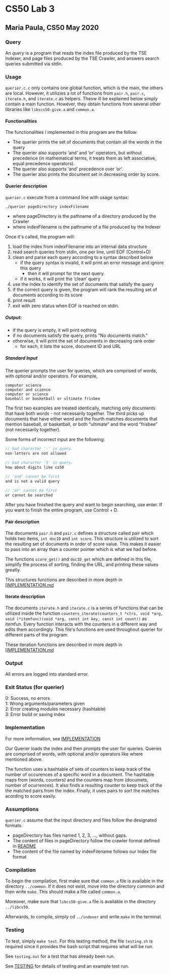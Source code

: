 # CS50 Lab 3
## Maria Paula, CS50 May 2020

### Query

An *query* is a program that reads the index file produced by the TSE Indexer, and page files produced by the TSE Crawler, and answers search queries submitted via stdin.

### Usage
`querier.c.c` only contains one global function, which is the main, the others are local. However, it utilizies a lot of functions from `pair.h`, `pair.c`, `iterate.h`, and `iterate.c` as helpers. Thesw ill be explained below
 simply contain a main function. However, they obtain functions from several other libraries like `libscs50-give.a` and `common.a`.

#### Functionalities
The functionalities I implemented in this program are the follow:
- The querier prints the set of documents that contain all the words in the query
- The querier also supports ‘and’ and ‘or’ operators, but without precedence (in mathematical terms, it treats them as left associative, equal precedence operators).
- The querier also supports ‘and’ precedence over ‘or’.
- The querier also prints the document set in decreasing order by score.

#### Querier description
`querier.c` execute from a command line with usage syntax:
``` bash
./querier pageDirectory indexFilename
```
- where pageDirectory is the pathname of a directory produced by the Crawler
- where indexFilename is the pathname of a file produced by the Indexer

Once it's called, the program will:
1. load the index from indexFilename into an internal data structure
2. read search queries from stdin, one per line, until EOF (Control+D)
3. clean and parse each query according to a syntax described below
    - if the query syntax is invalid, it will print an error message and ignore this query 
        - then it will prompt for the next query.
    - if it works, it will print the ‘clean’ query
4. use the index to identify the set of documents that satisfy the query
5. if the correct query is given, the program will rank the resulting set of documents according to its score
6. print result
7. exit with zero status when EOF is reached on stdin.

##### Output:
- if the query is empty, it will print nothing
- if no documents satisfy the query, prints "No documents match."
- otherwise, it will print the set of documents in decreasing rank order
    - for each, it lists the score, document ID and URL

##### Standard Input 
The querier prompts the user for queries, which are comprised of words, with optional and/or operators. For example,
``` 
computer science
computer and science
computer or science
baseball or basketball or ultimate frisbee
```
The first two examples are treated identically, matching only documents that have both words - not necessarily together. The third picks up documents that have either word and the fourth matches documents that mention baseball, or basketball, or both “ultimate” and the word “frisbee” (not necessarily together).

Some forms of incorrect input are the following:
``` c
// bad character '-' in query.
non-letters are not allowed

// bad character '5' in query.
how about digits like cs50

// 'and' cannot be first
and is not a valid query

// 'or' cannot be first
or cannot be searched 
```

After you have finished the query and want to begin searching, use enter. 
If you want to finish the entire program, use Control + D. 

#### Pair description
The documents `pair.h` and `pair.c` defines a structure called pair which holds two items, `int docID` and `int score`. This structure is utilized to sort the resulting set of documents in order of score value. This makes it easier to pass into an array than a counter pointer which is what we had before. 

The functions `score_get()` and `docID_get` which are defined in this file, simplify the process of sorting, finding the URL, and printing these values greatly.

This structures functions are described in more depth in [[IMPLEMENTATION.md](IMPLEMENTATION.md)

#### Iterate description
The documents `iterate.h` and `iterate.c` is a series of functions that can be utilized inside the function `counters_iterate(counters_t *ctrs, void *arg, void (*itemfunc)(void *arg, const int key, const int count))` as itemfun. Every function interacts with the counters in a different way and edits them accordingly. This file's functions are used throughout querier for different parts of the program.

These iteration functions are described in more depth in [[IMPLEMENTATION.md](IMPLEMENTATION.md)

### Output
All errors are logged into standard error.

### Exit Status (for querier)
0: Success, no errors <br/>
1: Wrong arguments/parameters given <br/>
2: Error creating modules necessary (hashtable) <br/>
3: Error build or saving index  <br/>

### Implementation

For more imformation, see [IMPLEMENTATION](IMPLEMENTATION.md)

Our Querier loads the index and then prompts the user for queries. Queries are comprised of words, with optional and/or operators like where mentioned above. 

The function uses a hashtable of sets of counters to keep track of the number of occurences of a specific word in a document. The hashtable maps from (words, counters) and the counters map from (documets, number of ocurrences). It also finds a resulting counter to keep track of the the matched pairs from the index. Finally, it uses pairs to sort the matches acording to score easily. 

### Assumptions
`querier.c` assume that the input directory and files follow the designated formats.
- pageDirectory has files named 1, 2, 3, …, without gaps.
- The content of files in pageDirectory follow the crawler format defined in [README](../crawler/README.md)
- The content of the file named by indexFilename follows our Index file format

### Compilation

To begin the compilation, first make sure that `common.a` file is available in the directory `../common`. If it does not exist, move into the directory common and then write `make`. This should make a file called `common.a`. 

Moreover, make sure that `libcs50-give.a` file is available in the directory `../libcs50`.  

Afterwards, to compile, simply cd `../indexer`  and write `make` in the terminal.

### Testing
To test, simply `make test`.
For this testing method, the file `testing.sh` is required since it provides the bash script that requires what will be run. 

See `testing.out` for a test that has already been run. 

See [TESTING](TESTING.md) for details of testing and an example test run.